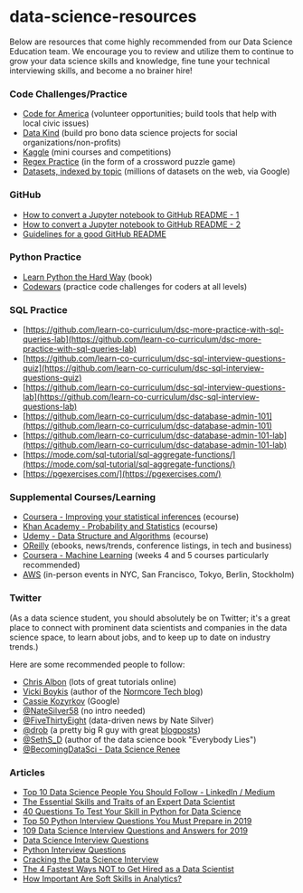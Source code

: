 # data-science-resources

Below are resources that come highly recommended from our Data Science Education team. We encourage you to review and utilize them to continue to grow your data science skills and knowledge, fine tune your technical interviewing skills, and become a no brainer hire! 

### Code Challenges/Practice

* [Code for America](https://brigade.codeforamerica.org/) (volunteer opportunities; build tools that help with local civic issues)
* [Data Kind](https://www.datakind.org/) (build pro bono data science projects for social organizations/non-profits)
* [Kaggle](https://www.kaggle.com/) (mini courses and competitions) 
* [Regex Practice](https://regexcrossword.com/) (in the form of a crossword puzzle game)
* [Datasets, indexed by topic](https://blog.google/products/search/discovering-millions-datasets-web/) (millions of datasets on the web, via Google)

### GitHub 

* [How to convert a Jupyter notebook to GitHub README - 1](https://github.com/jupyter/nbconvert)
* [How to convert a Jupyter notebook to GitHub README - 2](http://www.blog.pythonlibrary.org/2018/10/09/how-to-export-jupyter-notebooks-into-other-formats/)
* [Guidelines for a good GitHub README](https://github.com/sfbrigade/data-science-wg/blob/master/dswg_project_resources/Project-README-template.md)

### Python Practice

* [Learn Python the Hard Way](https://www.amazon.com/Learn-Python-Hard-Way-Introduction/dp/0321884914) (book)
* [Codewars](https://www.codewars.com/) (practice code challenges for coders at all levels)

### SQL Practice

* [https://github.com/learn-co-curriculum/dsc-more-practice-with-sql-queries-lab](https://github.com/learn-co-curriculum/dsc-more-practice-with-sql-queries-lab)
* [https://github.com/learn-co-curriculum/dsc-sql-interview-questions-quiz](https://github.com/learn-co-curriculum/dsc-sql-interview-questions-quiz)
* [https://github.com/learn-co-curriculum/dsc-sql-interview-questions-lab](https://github.com/learn-co-curriculum/dsc-sql-interview-questions-lab)
* [https://github.com/learn-co-curriculum/dsc-database-admin-101](https://github.com/learn-co-curriculum/dsc-database-admin-101)
* [https://github.com/learn-co-curriculum/dsc-database-admin-101-lab](https://github.com/learn-co-curriculum/dsc-database-admin-101-lab)
* [https://mode.com/sql-tutorial/sql-aggregate-functions/](https://mode.com/sql-tutorial/sql-aggregate-functions/)
* [https://pgexercises.com/](https://pgexercises.com/)

### Supplemental Courses/Learning

* [Coursera - Improving your statistical inferences](https://www.coursera.org/learn/statistical-inferences) (ecourse)
* [Khan Academy - Probability and Statistics](https://www.khanacademy.org/math/statistics-probability) (ecourse)
* [Udemy - Data Structure and Algorithms](https://www.udemy.com/coding-interview-bootcamp-algorithms-and-data-structure/learn/v4/) (ecourse)
* [OReilly](http://oreilly.com/) (ebooks, news/trends, conference listings, in tech and business)
* [Coursera - Machine Learning](https://www.coursera.org/learn/machine-learning) (weeks 4 and 5 courses particularly recommended)
* [AWS](https://aws.amazon.com/start-ups/loft/) (in-person events in NYC, San Francisco, Tokyo, Berlin, Stockholm)

### Twitter
(As a data science student, you should absolutely be on Twitter; it's a great place to connect with prominent data scientists and companies in the data science space, to learn about jobs, and to keep up to date on industry trends.)

Here are some recommended people to follow:

* [Chris Albon](https://twitter.com/chrisalbon) (lots of great tutorials online)
* [Vicki Boykis](https://twitter.com/vboykis) (author of the [Normcore Tech blog](https://vicki.substack.com/about?utm_source=menu-dropdown))
* [Cassie Kozyrkov](https://twitter.com/quaesita) (Google)
* [@NateSilver58](https://twitter.com/natesilver538?lang=en) (no intro needed) 
* [@FiveThirtyEight](https://twitter.com/FiveThirtyEight?ref_src=twsrc%5Egoogle%7Ctwcamp%5Eserp%7Ctwgr%5Eauthor) (data-driven     news by Nate Silver)
* [@drob](https://twitter.com/drob?lang=en) (a pretty big R guy with great [blogposts](http://varianceexplained.org/))
* [@SethS_D](https://twitter.com/seths_d?lang=en) (author of the data science book "Everybody Lies")  
* [@BecomingDataSci - Data Science Renee](https://twitter.com/BecomingDataSci)

### Articles

* [Top 10 Data Science People You Should Follow  - LinkedIn / Medium](https://towardsdatascience.com/top-10-data-science-leaders-you-should-follow-4eeedc4db021)
* [The Essential Skills and Traits of an Expert Data Scientist](https://www.cio.com/article/3263790/data-science/the-essential-skills-and-traits-of-an-expert-data-scientist.html) 
* [40 Questions To Test Your Skill in Python for Data Science](https://www.analyticsvidhya.com/blog/2017/05/questions-python-for-data-science/)
* [Top 50 Python Interview Questions You Must Prepare in 2019](https://www.edureka.co/blog/interview-questions/python-interview-questions/) 
* [109 Data Science Interview Questions and Answers for 2019](https://www.springboard.com/blog/data-science-interview-questions/) 
* [Data Science Interview Questions](https://www.kdnuggets.com/2016/02/21-data-science-interview-questions-answers.html)  
* [Python Interview Questions](https://www.quora.com/What-are-good-Python-interview-questions)  
* [Cracking the Data Science Interview](https://medium.com/cracking-the-data-science-interview/16-useful-advices-for-aspiring-data-scientists-804ce5611939)
* [The 4 Fastest Ways NOT to Get Hired as a Data Scientist](https://www.kdnuggets.com/2019/12/4-ways-not-hired-data-scientist.html?utm_source=Iterable&utm_medium=email&utm_campaign=dataquest_newsletter_64)
* [How Important Are Soft Skills in Analytics?](https://www.scmagazine.com/home/advertise/how-important-are-soft-skills-in-analytics/)  
